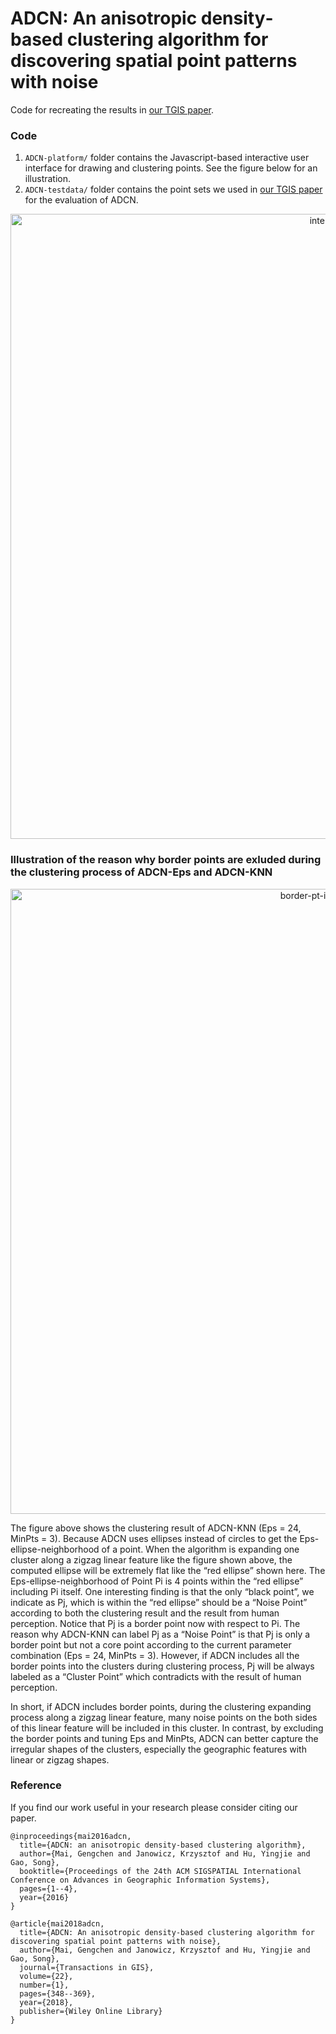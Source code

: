 # ADCN: An anisotropic density‐based clustering algorithm for discovering spatial point patterns with noise
Code for recreating the results in [our TGIS paper](https://onlinelibrary.wiley.com/doi/full/10.1111/tgis.12313).



### Code
1. `ADCN-platform/` folder contains the Javascript-based interactive user interface for drawing and clustering points. See the figure below for an illustration.
2. `ADCN-testdata/` folder contains the point sets we used in [our TGIS paper](https://onlinelibrary.wiley.com/doi/full/10.1111/tgis.12313) for the evaluation of ADCN.

<p align="center">
  <img src="illu_Image/interface.png" alt="interface" width="1000" />
</p>

### Illustration of the reason why border points are exluded during the clustering process of ADCN-Eps and ADCN-KNN

<p align="center">
  <img src="illu_Image/border-pt-illustration-fl.png" alt="border-pt-illustration-fl" width="1000" />
</p>

The figure above shows the clustering result of ADCN-KNN (Eps = 24, MinPts = 3). Because ADCN uses ellipses instead of circles to get the Eps-ellipse-neighborhood of a point. When the algorithm is expanding one cluster along a zigzag linear feature like the figure shown above, the computed ellipse will be extremely flat like the “red ellipse” shown here. The Eps-ellipse-neighborhood of Point Pi is 4 points within the “red ellipse” including Pi itself. One interesting finding is that the only “black point”, we indicate as Pj, which is within the “red ellipse” should be a “Noise Point” according to both the clustering result and the result from human perception. Notice that Pj is a border point now with respect to Pi. The reason why ADCN-KNN can label Pj as a “Noise Point” is that Pj is only a border point but not a core point according to the current parameter combination (Eps = 24, MinPts = 3). However, if ADCN includes all the border points into the clusters during clustering process, Pj will be always labeled as a “Cluster Point” which contradicts with the result of human perception.

In short, if ADCN includes border points, during the clustering expanding process along a zigzag linear feature, many noise points on the both sides of this linear feature will be included in this cluster. In contrast, by excluding the border points and tuning Eps and MinPts, ADCN can better capture the irregular shapes of the clusters, especially the geographic features with linear or zigzag shapes.


### Reference
If you find our work useful in your research please consider citing our paper.  
```
@inproceedings{mai2016adcn,
  title={ADCN: an anisotropic density-based clustering algorithm},
  author={Mai, Gengchen and Janowicz, Krzysztof and Hu, Yingjie and Gao, Song},
  booktitle={Proceedings of the 24th ACM SIGSPATIAL International Conference on Advances in Geographic Information Systems},
  pages={1--4},
  year={2016}
}

@article{mai2018adcn,
  title={ADCN: An anisotropic density-based clustering algorithm for discovering spatial point patterns with noise},
  author={Mai, Gengchen and Janowicz, Krzysztof and Hu, Yingjie and Gao, Song},
  journal={Transactions in GIS},
  volume={22},
  number={1},
  pages={348--369},
  year={2018},
  publisher={Wiley Online Library}
}
```